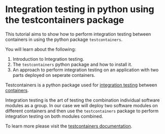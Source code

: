 # Integration testing in python using the testcontainers package

This tutorial aims to show how to perform integration testing between containers in using the python package `testcontainers`. 

You will learn about the following:
1. Introduction to Integration testing.
2. The `testcontainers` python package and how to install it.
3. An approach to perform integration testing on an application with two parts deployed on seperate containers.

Testcontainers is a python package used for [integration testing](https://en.wikipedia.org/wiki/Integration_testing) between [containers](https://en.wikipedia.org/wiki/OS-level_virtualization). 

Integration testing is the art of testing the combination individual software modules as a group. In our case we will deploy two software modules on different containers and then use the `testcontainers` package to perform integration testing on both modules combined.

To learn more please visit the [testcontainers documentation](https://testcontainers-python.readthedocs.io/en/latest/).